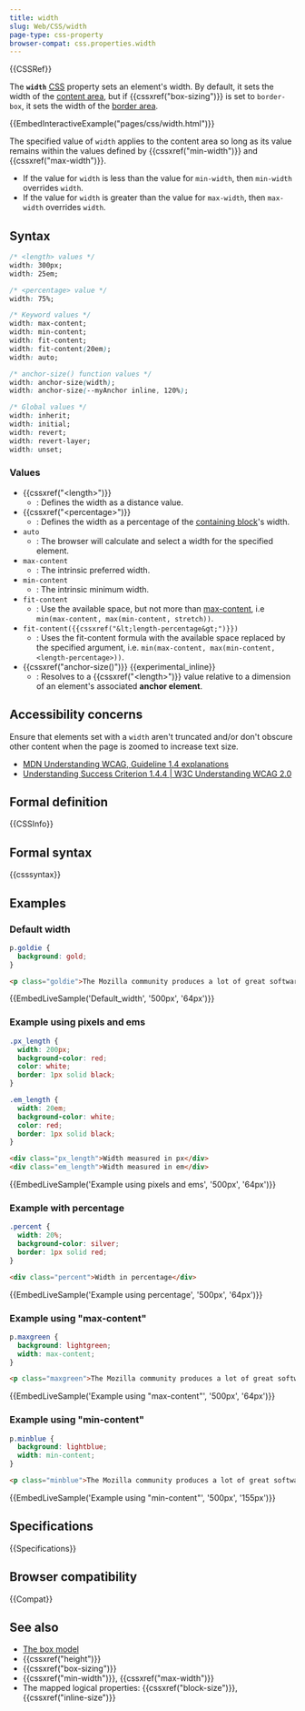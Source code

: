 ```yaml
---
title: width
slug: Web/CSS/width
page-type: css-property
browser-compat: css.properties.width
---
```


{{CSSRef}}

The **`width`** [CSS](/en-US/docs/Web/CSS) property sets an element's width. By default, it sets the width of the [content area](/en-US/docs/Web/CSS/CSS_box_model/Introduction_to_the_CSS_box_model#content_area), but if {{cssxref("box-sizing")}} is set to `border-box`, it sets the width of the [border area](/en-US/docs/Web/CSS/CSS_box_model/Introduction_to_the_CSS_box_model#border_area).

{{EmbedInteractiveExample("pages/css/width.html")}}

The specified value of `width` applies to the content area so long as its value remains within the values defined by {{cssxref("min-width")}} and {{cssxref("max-width")}}.

- If the value for `width` is less than the value for `min-width`, then `min-width` overrides `width`.
- If the value for `width` is greater than the value for `max-width`, then `max-width` overrides `width`.

## Syntax

```css
/* <length> values */
width: 300px;
width: 25em;

/* <percentage> value */
width: 75%;

/* Keyword values */
width: max-content;
width: min-content;
width: fit-content;
width: fit-content(20em);
width: auto;

/* anchor-size() function values */
width: anchor-size(width);
width: anchor-size(--myAnchor inline, 120%);

/* Global values */
width: inherit;
width: initial;
width: revert;
width: revert-layer;
width: unset;
```

### Values

- {{cssxref("&lt;length&gt;")}}
  - : Defines the width as a distance value.
- {{cssxref("&lt;percentage&gt;")}}
  - : Defines the width as a percentage of the [containing block](/en-US/docs/Web/CSS/Containing_block)'s width.
- `auto`
  - : The browser will calculate and select a width for the specified element.
- `max-content`
  - : The intrinsic preferred width.
- `min-content`
  - : The intrinsic minimum width.
- `fit-content`
  - : Use the available space, but not more than [max-content](/en-US/docs/Web/CSS/max-content), i.e `min(max-content, max(min-content, stretch))`.
- `fit-content({{cssxref("&lt;length-percentage&gt;")}})`
  - : Uses the fit-content formula with the available space replaced by the specified argument, i.e. `min(max-content, max(min-content, <length-percentage>))`.
- {{cssxref("anchor-size()")}} {{experimental_inline}}
  - : Resolves to a {{cssxref("&lt;length&gt;")}} value relative to a dimension of an element's associated **anchor element**.

## Accessibility concerns

Ensure that elements set with a `width` aren't truncated and/or don't obscure other content when the page is zoomed to increase text size.

- [MDN Understanding WCAG, Guideline 1.4 explanations](/en-US/docs/Web/Accessibility/Understanding_WCAG/Perceivable#guideline_1.4_make_it_easier_for_users_to_see_and_hear_content_including_separating_foreground_from_background)
- [Understanding Success Criterion 1.4.4 | W3C Understanding WCAG 2.0](https://www.w3.org/TR/UNDERSTANDING-WCAG20/visual-audio-contrast-scale.html)

## Formal definition

{{CSSInfo}}

## Formal syntax

{{csssyntax}}

## Examples

### Default width

```css
p.goldie {
  background: gold;
}
```

```html
<p class="goldie">The Mozilla community produces a lot of great software.</p>
```

{{EmbedLiveSample('Default_width', '500px', '64px')}}

### Example using pixels and ems

```css
.px_length {
  width: 200px;
  background-color: red;
  color: white;
  border: 1px solid black;
}

.em_length {
  width: 20em;
  background-color: white;
  color: red;
  border: 1px solid black;
}
```

```html
<div class="px_length">Width measured in px</div>
<div class="em_length">Width measured in em</div>
```

{{EmbedLiveSample('Example using pixels and ems', '500px', '64px')}}

### Example with percentage

```css
.percent {
  width: 20%;
  background-color: silver;
  border: 1px solid red;
}
```

```html
<div class="percent">Width in percentage</div>
```

{{EmbedLiveSample('Example using percentage', '500px', '64px')}}

### Example using "max-content"

```css
p.maxgreen {
  background: lightgreen;
  width: max-content;
}
```

```html
<p class="maxgreen">The Mozilla community produces a lot of great software.</p>
```

{{EmbedLiveSample('Example using "max-content"', '500px', '64px')}}

### Example using "min-content"

```css
p.minblue {
  background: lightblue;
  width: min-content;
}
```

```html
<p class="minblue">The Mozilla community produces a lot of great software.</p>
```

{{EmbedLiveSample('Example using "min-content"', '500px', '155px')}}

## Specifications

{{Specifications}}

## Browser compatibility

{{Compat}}

## See also

- [The box model](/en-US/docs/Web/CSS/CSS_box_model/Introduction_to_the_CSS_box_model)
- {{cssxref("height")}}
- {{cssxref("box-sizing")}}
- {{cssxref("min-width")}}, {{cssxref("max-width")}}
- The mapped logical properties: {{cssxref("block-size")}}, {{cssxref("inline-size")}}
